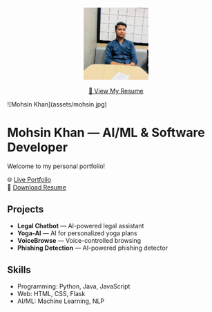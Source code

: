 
<p align="center">
  <img src="assets/mohsin.png" alt="Mohsin Khan" width="150" />
</p>

<p align="center">
  <a href="assets/MohsinKhan_Resume_2025.pdf">📄 View My Resume</a>
</p><!-- Profile Photo -->
![Mohsin Khan](assets/mohsin.jpg)

# Mohsin Khan — AI/ML & Software Developer

Welcome to my personal portfolio!  

🌐 [Live Portfolio](https://mohsinkhan85090.github.io/portfolio/)  
📄 [Download Resume](assets/MohsinKhan_Resume_2025.pdf)

## Projects
- **Legal Chatbot** — AI-powered legal assistant  
- **Yoga-AI** — AI for personalized yoga plans  
- **VoiceBrowse** — Voice-controlled browsing  
- **Phishing Detection** — AI-powered phishing detector  

## Skills
- Programming: Python, Java, JavaScript  
- Web: HTML, CSS, Flask  
- AI/ML: Machine Learning, NLP
